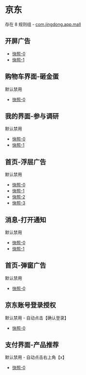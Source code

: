 # 京东

存在 8 规则组 - [com.jingdong.app.mall](/src/apps/com.jingdong.app.mall.ts)

## 开屏广告

- [快照-0](https://gkd-kit.gitee.io/import/12668289)
- [快照-1](https://gkd-kit.gitee.io/import/12519430)

## 购物车界面-砸金蛋

默认禁用

- [快照-0](https://gkd-kit.gitee.io/import/12642266)

## 我的界面-参与调研

默认禁用

- [快照-0](https://gkd-kit.gitee.io/import/12642270)
- [快照-1](https://i.gkd.li/import/12774910)

## 首页-浮层广告

默认禁用

- [快照-0](https://i.gkd.li/import/13165659)
- [快照-1](https://i.gkd.li/import/12837870)
- [快照-2](https://i.gkd.li/import/13072091)
- [快照-3](https://i.gkd.li/import/12837870)

## 消息-打开通知

默认禁用

- [快照-0](https://gkd-kit.gitee.io/import/12839864)
- [快照-1](https://gkd-kit.gitee.io/import/12839865)

## 首页-弹窗广告

默认禁用

- [快照-0](https://i.gkd.li/import/13165721)

## 京东账号登录授权

默认禁用 - 自动点击【确认登录】

- [快照-0](https://gkd-kit.gitee.io/import/12901734)

## 支付界面-产品推荐

默认禁用 - 自动点击右上角【x】

- [快照-0](https://gkd-kit.gitee.io/import/13191146)
